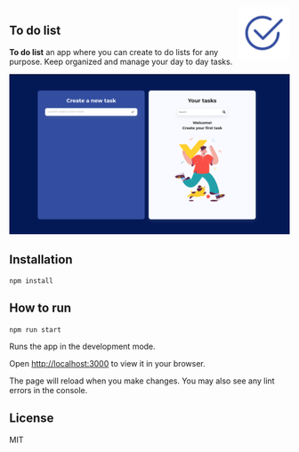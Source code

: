 <img src="./public/favicon.ico" align="right" width=92px/>



**To do list** 
------------
**To do list** an app where you can create to do lists for any purpose. Keep organized and manage your day to day tasks.

<img src="./public/images/example.png"/>


## Installation  
```
npm install
```

## How to run 
```
npm run start
```

Runs the app in the development mode.

Open [http://localhost:3000](http://localhost:3000) to view it in your browser.

The page will reload when you make changes.
You may also see any lint errors in the console.

## License
MIT
